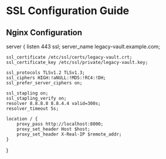 # SSL Configuration Guide

## Nginx Configuration

server {
    listen 443 ssl;
    server_name legacy-vault.example.com;

    ssl_certificate /etc/ssl/certs/legacy-vault.crt;
    ssl_certificate_key /etc/ssl/private/legacy-vault.key;
    
    ssl_protocols TLSv1.2 TLSv1.3;
    ssl_ciphers HIGH:!aNULL:!MD5:!RC4:!DH;
    ssl_prefer_server_ciphers on;
    
    ssl_stapling on;
    ssl_stapling_verify on;
    resolver 8.8.8.8 8.8.4.4 valid=300s;
    resolver_timeout 5s;

    location / {
        proxy_pass http://localhost:8000;
        proxy_set_header Host $host;
        proxy_set_header X-Real-IP $remote_addr;
    }
}
